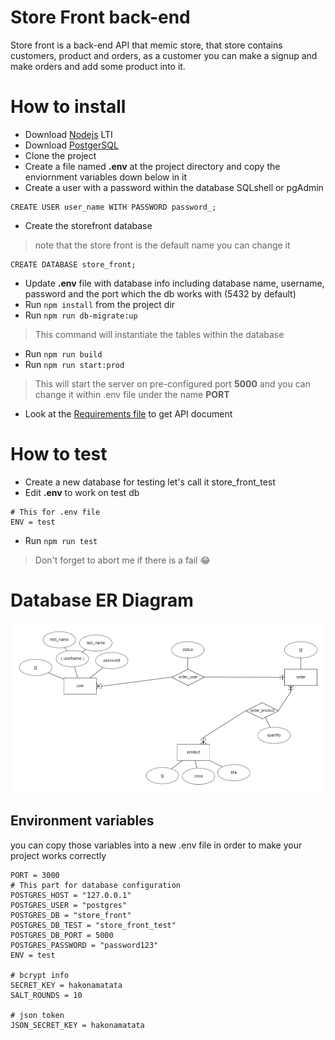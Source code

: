 # Store Front back-end
Store front is a back-end API that memic store, that store contains customers, product and orders, as a customer you can make a signup and make orders and add some product into it.

# How to install
* Download [Nodejs](https://nodejs.org/en/download/) LTI
* Download [PostgerSQL](https://www.postgresql.org/download/)
* Clone the project
* Create a file named **.env** at the project directory and copy the enviornment variables down below in it
* Create a user with a password within the database SQLshell or pgAdmin
```postgres
CREATE USER user_name WITH PASSWORD password_;
```
* Create the storefront database
> note that the store front is the default name you can change it
```postgres
CREATE DATABASE store_front;
```
* Update **.env** file with database info including database name, username, password and the port which the db works with (5432 by default)
* Run `npm install` from the project dir
* Run `npm run db-migrate:up`
> This command will instantiate the tables within the database
* Run `npm run build`
* Run `npm run start:prod`
> This will start the server on pre-configured port **5000** and you can change it within .env file under the name **PORT**
* Look at the [Requirements file](REQUIREMENTS.md) to get API document

# How to test
* Create a new database for testing let's call it store_front_test
* Edit **.env** to work on test db
```
# This for .env file
ENV = test
```

* Run `npm run test`
> Don't forget to abort me if there is a fail 😂
# Database ER Diagram
![schema](/images/image.png)
## Environment variables
you can copy those variables into a new .env file in order to make your project works correctly
```
PORT = 3000
# This part for database configuration
POSTGRES_HOST = "127.0.0.1"
POSTGRES_USER = "postgres"
POSTGRES_DB = "store_front"
POSTGRES_DB_TEST = "store_front_test"
POSTGRES_DB_PORT = 5000
POSTGRES_PASSWORD = "password123"
ENV = test

# bcrypt info
SECRET_KEY = hakonamatata
SALT_ROUNDS = 10

# json token
JSON_SECRET_KEY = hakonamatata
```